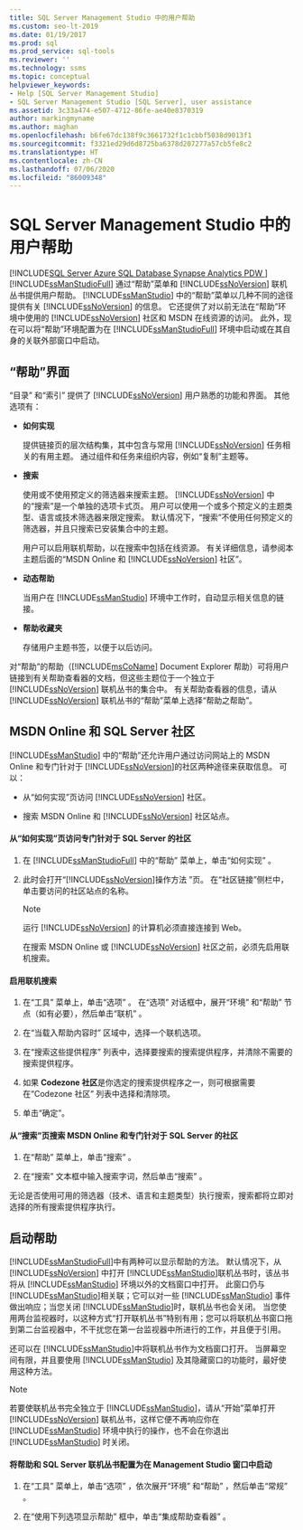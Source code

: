 ```yaml
---
title: SQL Server Management Studio 中的用户帮助
ms.custom: seo-lt-2019
ms.date: 01/19/2017
ms.prod: sql
ms.prod_service: sql-tools
ms.reviewer: ''
ms.technology: ssms
ms.topic: conceptual
helpviewer_keywords:
- Help [SQL Server Management Studio]
- SQL Server Management Studio [SQL Server], user assistance
ms.assetid: 3c33a474-e507-4712-86fe-ae40e8370319
author: markingmyname
ms.author: maghan
ms.openlocfilehash: b6fe67dc138f9c3661732f1c1cbbf5038d9013f1
ms.sourcegitcommit: f3321ed29d6d8725ba6378d207277a57cb5fe8c2
ms.translationtype: HT
ms.contentlocale: zh-CN
ms.lasthandoff: 07/06/2020
ms.locfileid: "86009348"
---
```

# <a name="user-assistance-in-sql-server-management-studio"></a>SQL Server Management Studio 中的用户帮助
[!INCLUDE[SQL Server Azure SQL Database Synapse Analytics PDW ](../includes/applies-to-version/sql-asdb-asdbmi-asa-pdw.md)]
[!INCLUDE[ssManStudioFull](../includes/ssmanstudiofull-md.md)] 通过“帮助”菜单和 [!INCLUDE[ssNoVersion](../includes/ssnoversion-md.md)] 联机丛书提供用户帮助。 [!INCLUDE[ssManStudio](../includes/ssmanstudio-md.md)] 中的“帮助”菜单以几种不同的途径提供有关 [!INCLUDE[ssNoVersion](../includes/ssnoversion-md.md)] 的信息。 它还提供了对以前无法在“帮助”环境中使用的 [!INCLUDE[ssNoVersion](../includes/ssnoversion-md.md)] 社区和 MSDN 在线资源的访问。 此外，现在可以将“帮助”环境配置为在 [!INCLUDE[ssManStudioFull](../includes/ssmanstudiofull-md.md)] 环境中启动或在其自身的关联外部窗口中启动。  
  
## <a name="the-help-interface"></a>“帮助”界面  
“目录”  和“索引”  提供了 [!INCLUDE[ssNoVersion](../includes/ssnoversion-md.md)] 用户熟悉的功能和界面。 其他选项有：  
  
-   **如何实现**  
  
    提供链接页的层次结构集，其中包含与常用 [!INCLUDE[ssNoVersion](../includes/ssnoversion-md.md)] 任务相关的有用主题。 通过组件和任务来组织内容，例如“复制”主题等。  
  
-   **搜索**  
  
    使用或不使用预定义的筛选器来搜索主题。 [!INCLUDE[ssNoVersion](../includes/ssnoversion-md.md)] 中的“搜索”是一个单独的选项卡式页。 用户可以使用一个或多个预定义的主题类型、语言或技术筛选器来限定搜索。 默认情况下，“搜索”不使用任何预定义的筛选器，并且只搜索已安装集合中的主题。  
  
    用户可以启用联机帮助，以在搜索中包括在线资源。 有关详细信息，请参阅本主题后面的“MSDN Online 和 [!INCLUDE[ssNoVersion](../includes/ssnoversion-md.md)] 社区”。  
  
-   **动态帮助**  
  
    当用户在 [!INCLUDE[ssManStudio](../includes/ssmanstudio-md.md)] 环境中工作时，自动显示相关信息的链接。  
  
-   **帮助收藏夹**  
  
    存储用户主题书签，以便于以后访问。  
  
对“帮助”的帮助（[!INCLUDE[msCoName](../includes/msconame_md.md)] Document Explorer 帮助）可将用户链接到有关帮助查看器的文档，但这些主题位于一个独立于 [!INCLUDE[ssNoVersion](../includes/ssnoversion-md.md)] 联机丛书的集合中。 有关帮助查看器的信息，请从 [!INCLUDE[ssNoVersion](../includes/ssnoversion-md.md)] 联机丛书的“帮助”菜单上选择“帮助之帮助”。  
  
## <a name="msdn-online-and-sql-server-communities"></a>MSDN Online 和 SQL Server 社区  
[!INCLUDE[ssManStudio](../includes/ssmanstudio-md.md)] 中的“帮助”还允许用户通过访问网站上的 MSDN Online 和专门针对于 [!INCLUDE[ssNoVersion](../includes/ssnoversion-md.md)]的社区两种途径来获取信息。 可以：  
  
-   从“如何实现”页访问 [!INCLUDE[ssNoVersion](../includes/ssnoversion-md.md)] 社区。  
  
-   搜索 MSDN Online 和 [!INCLUDE[ssNoVersion](../includes/ssnoversion-md.md)] 社区站点。  
  
#### <a name="to-access-sql-server-focused-communities-from-the-how-do-i-page"></a>从“如何实现”页访问专门针对于 SQL Server 的社区  
  
1.  在 [!INCLUDE[ssManStudioFull](../includes/ssmanstudiofull-md.md)] 中的“帮助”  菜单上，单击“如何实现”  。  
  
2.  此时会打开“[!INCLUDE[ssNoVersion](../includes/ssnoversion-md.md)]操作方法  ”页。 在“社区链接”侧栏中，单击要访问的社区站点的名称。  
  
    > [!NOTE]  
    > 运行 [!INCLUDE[ssNoVersion](../includes/ssnoversion-md.md)] 的计算机必须直接连接到 Web。  
  
    在搜索 MSDN Online 或 [!INCLUDE[ssNoVersion](../includes/ssnoversion-md.md)] 社区之前，必须先启用联机搜索。  
  
#### <a name="to-enable-online-search"></a>启用联机搜索  
  
1.  在“工具”  菜单上，单击“选项”  。 在“选项”  对话框中，展开“环境”  和“帮助”  节点（如有必要），然后单击“联机”  。  
  
2.  在“当载入帮助内容时”  区域中，选择一个联机选项。  
  
3.  在“搜索这些提供程序”  列表中，选择要搜索的搜索提供程序，并清除不需要的搜索提供程序。  
  
4.  如果 **Codezone 社区**是你选定的搜索提供程序之一，则可根据需要在“Codezone 社区”  列表中选择和清除项。  
  
5.  单击“确定”。   
  
#### <a name="to-search-msdn-online-and-sql-server-focused-communities-from-the-search-page"></a>从“搜索”页搜索 MSDN Online 和专门针对于 SQL Server 的社区  
  
1.  在“帮助”  菜单上，单击“搜索”  。  
  
2.  在“搜索”  文本框中输入搜索字词，然后单击“搜索”  。  
  
无论是否使用可用的筛选器（技术、语言和主题类型）执行搜索，搜索都将立即对选择的所有搜索提供程序执行。  
  
## <a name="launching-help"></a>启动帮助  
[!INCLUDE[ssManStudioFull](../includes/ssmanstudiofull-md.md)]中有两种可以显示帮助的方法。 默认情况下，从 [!INCLUDE[ssNoVersion](../includes/ssnoversion-md.md)] 中打开 [!INCLUDE[ssManStudio](../includes/ssmanstudio-md.md)]联机丛书时，该丛书将从 [!INCLUDE[ssManStudio](../includes/ssmanstudio-md.md)] 环境以外的文档窗口中打开。 此窗口仍与 [!INCLUDE[ssManStudio](../includes/ssmanstudio-md.md)]相关联；它可以对一些 [!INCLUDE[ssManStudio](../includes/ssmanstudio-md.md)] 事件做出响应；当您关闭 [!INCLUDE[ssManStudio](../includes/ssmanstudio-md.md)]时，联机丛书也会关闭。 当您使用两台监视器时，以这种方式“打开联机丛书”特别有用；您可以将联机丛书窗口拖到第二台监视器中，不干扰您在第一台监视器中所进行的工作，并且便于引用。  
  
还可以在 [!INCLUDE[ssManStudio](../includes/ssmanstudio-md.md)]中将联机丛书作为文档窗口打开。 当屏幕空间有限，并且要使用 [!INCLUDE[ssManStudio](../includes/ssmanstudio-md.md)] 及其隐藏窗口的功能时，最好使用这种方法。  
  
> [!NOTE]  
> 若要使联机丛书完全独立于 [!INCLUDE[ssManStudio](../includes/ssmanstudio-md.md)]，请从“开始”菜单打开 [!INCLUDE[ssNoVersion](../includes/ssnoversion-md.md)] 联机丛书，这样它便不再响应你在 [!INCLUDE[ssManStudio](../includes/ssmanstudio-md.md)] 环境中执行的操作，也不会在你退出 [!INCLUDE[ssManStudio](../includes/ssmanstudio-md.md)] 时关闭。  
  
#### <a name="to-configure-help-and-sql-server-books-online-to-launch-inside-the-management-studio-window"></a>将帮助和 SQL Server 联机丛书配置为在 Management Studio 窗口中启动  
  
1.  在“工具”  菜单上，单击“选项”  ，依次展开“环境”  和“帮助”  ，然后单击“常规”  。  
  
2.  在“使用下列选项显示帮助”  框中，单击“集成帮助查看器”  。  
  
